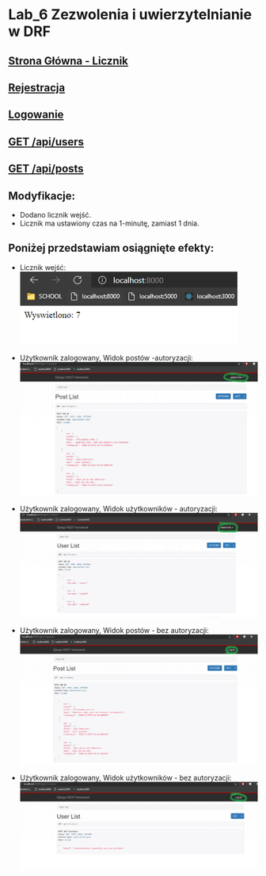 # Lab_6 Zezwolenia i uwierzytelnianie w DRF

## [Strona Główna - Licznik](https://adam-szreiber-api.herokuapp.com/)

## [Rejestracja](https://adam-szreiber-api.herokuapp.com/)
## [Logowanie](https://adam-szreiber-api.herokuapp.com/)
## [GET /api/users](https://adam-szreiber-api.herokuapp.com/)
## [GET /api/posts](https://adam-szreiber-api.herokuapp.com/)



## Modyfikacje:
- Dodano licznik wejść.
- Licznik ma ustawiony czas na 1-minutę, zamiast 1 dnia.



## Poniżej przedstawiam osiągnięte efekty:

* Licznik wejść:
![](md_files/counter.png) 


* Użytkownik zalogowany, Widok postów -autoryzacji:
![](md_files/loggedInPostsView.png) 

* Użytkownik zalogowany, Widok użytkowników - autoryzacji:
![](md_files/loggedInUsersView.png) 

* Użytkownik zalogowany, Widok postów - bez autoryzacji:
![](md_files/loggedOutPosts.png) 

* Użytkownik zalogowany, Widok użytkowników - bez autoryzacji:
![](md_files/loggedOutUsers.png) 
